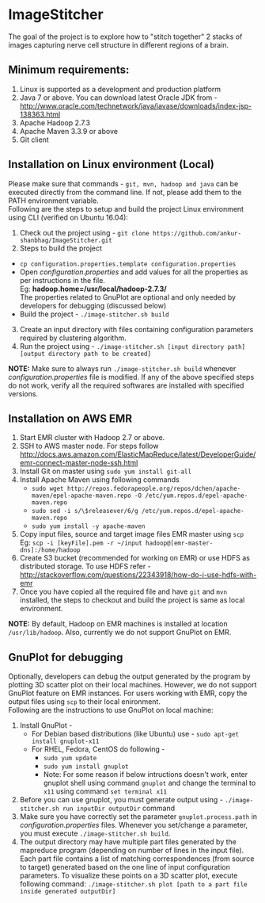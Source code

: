 # ImageStitcher

The goal of the project is to explore how to "stitch together" 2 stacks
of images capturing nerve cell structure in different regions of a
brain. 

## Minimum requirements:
1. Linux is supported as a development and production platform
2. Java 7 or above. You can download latest Oracle JDK from -
http://www.oracle.com/technetwork/java/javase/downloads/index-jsp-138363.html
3. Apache Hadoop 2.7.3
4. Apache Maven 3.3.9 or above
5. Git client

## Installation on Linux environment (Local)
Please make sure that commands - `git, mvn, hadoop and java` can be executed directly from the command line. 
If not, please add them to the PATH environment variable.  
Following are the steps to setup and build the project Linux environment using CLI (verified on Ubuntu 16.04): 

1. Check out the project using - `git clone https://github.com/ankur-shanbhag/ImageStitcher.git`
2. Steps to build the project
  * `cp configuration.properties.template configuration.properties`
  * Open _configuration.properties_ and add values for all the properties as per instructions in the file.   
    Eg: __hadoop.home=/usr/local/hadoop-2.7.3/__  
    The properties related to GnuPlot are optional and only needed by developers for debugging (discussed below)
  * Build the project - `./image-stitcher.sh build`
3. Create an input directory with files containing configuration parameters required by clustering algorithm.
4. Run the project using - `./image-stitcher.sh [input directory path] [output directory path to be created]`

**NOTE:** Make sure to always run `./image-stitcher.sh build` whenever _configuration.properties_ file is modified. If any of the above specified steps do not work, verify all the required softwares are installed with specified versions. 

## Installation on AWS EMR
1. Start EMR cluster with Hadoop 2.7 or above.
2. SSH to AWS master node. For steps follow http://docs.aws.amazon.com/ElasticMapReduce/latest/DeveloperGuide/emr-connect-master-node-ssh.html
3. Install Git on master using `sudo yum install git-all`
4. Install Apache Maven using following commands
   * `sudo wget http://repos.fedorapeople.org/repos/dchen/apache-maven/epel-apache-maven.repo -O /etc/yum.repos.d/epel-apache-maven.repo`
   * `sudo sed -i s/\$releasever/6/g /etc/yum.repos.d/epel-apache-maven.repo`
   * `sudo yum install -y apache-maven`
5. Copy input files, source and target image files EMR master using `scp`  
   Eg: `scp -i [keyFile].pem -r ~/input hadoop@[emr-master-dns]:/home/hadoop`
7. Create S3 bucket (recommended for working on EMR) or use HDFS as distributed storage. To use HDFS refer - http://stackoverflow.com/questions/22343918/how-do-i-use-hdfs-with-emr
6. Once you have copied all the required file and have `git` and `mvn` installed, the steps to checkout and build the project is same as local environment.  

**NOTE:** By default, Hadoop on EMR machines is installed at location `/usr/lib/hadoop`. Also, currently we do not support GnuPlot on EMR.

## GnuPlot for debugging
Optionally, developers can debug the output generated by the program by plotting 3D scatter plot on their local machines. However, we do not support GnuPlot feature on EMR instances. For users working with EMR, copy the output files using `scp` to their local enironment.  
Following are the instructions to use GnuPlot on local machine:

1. Install GnuPlot -
   * For Debian based distributions (like Ubuntu) use - `sudo apt-get install gnuplot-x11`
   * For RHEL, Fedora, CentOS do following -
     * `sudo yum update` 
     * `sudo yum install gnuplot`
     * Note: For some reason if below intructions doesn't work, enter gnuplot shell using command `gnuplot` and change the terminal to `x11` using command `set terminal x11`
2. Before you can use gnuplot, you must generate output using - `./image-stitcher.sh run inputDir outputDir` command
3. Make sure you have correctly set the parameter `gnuplot.process.path` in _configuration.properties_ files. Whenever you set/change a parameter, you must execute `./image-stitcher.sh build`.
4. The output directory may have multiple part files generated by the mapreduce program (depending on number of lines in the input file). Each part file contains a list of matching correspondences (from source to target) generated based on the one line of input configuration parameters. To visualize these points on a 3D scatter plot, execute following command:  `./image-stitcher.sh plot [path to a part file inside generated outputDir]` 
